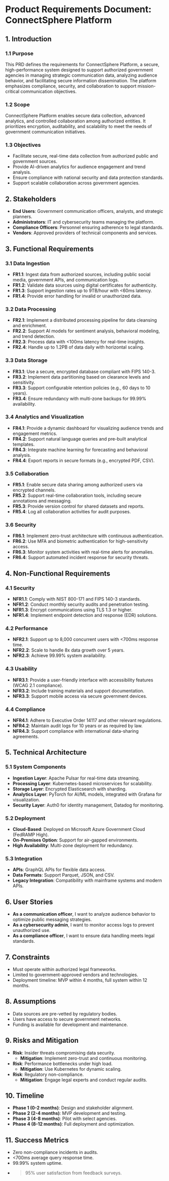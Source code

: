 # Product Requirements Document: ConnectSphere Platform

## 1. Introduction

### 1.1 Purpose

This PRD defines the requirements for ConnectSphere Platform, a secure, high-performance system designed to support authorized government agencies in managing strategic communication data, analyzing audience behavior, and facilitating secure information dissemination. The platform emphasizes compliance, security, and collaboration to support mission-critical communication objectives.

### 1.2 Scope

ConnectSphere Platform enables secure data collection, advanced analytics, and controlled collaboration among authorized entities. It prioritizes encryption, auditability, and scalability to meet the needs of government communication initiatives.

### 1.3 Objectives

- Facilitate secure, real-time data collection from authorized public and government sources.
- Provide AI-driven analytics for audience engagement and trend analysis.
- Ensure compliance with national security and data protection standards.
- Support scalable collaboration across government agencies.

## 2. Stakeholders

- **End Users**: Government communication officers, analysts, and strategic planners.
- **Administrators**: IT and cybersecurity teams managing the platform.
- **Compliance Officers**: Personnel ensuring adherence to legal standards.
- **Vendors**: Approved providers of technical components and services.

## 3. Functional Requirements

### 3.1 Data Ingestion

- **FR1.1**: Ingest data from authorized sources, including public social media, government APIs, and communication logs.
- **FR1.2**: Validate data sources using digital certificates for authenticity.
- **FR1.3**: Support ingestion rates up to 9TB/hour with <60ms latency.
- **FR1.4**: Provide error handling for invalid or unauthorized data.

### 3.2 Data Processing

- **FR2.1**: Implement a distributed processing pipeline for data cleansing and enrichment.
- **FR2.2**: Support AI models for sentiment analysis, behavioral modeling, and trend detection.
- **FR2.3**: Process data with <100ms latency for real-time insights.
- **FR2.4**: Handle up to 1.2PB of data daily with horizontal scaling.

### 3.3 Data Storage

- **FR3.1**: Use a secure, encrypted database compliant with FIPS 140-3.
- **FR3.2**: Implement data partitioning based on clearance levels and sensitivity.
- **FR3.3**: Support configurable retention policies (e.g., 60 days to 10 years).
- **FR3.4**: Ensure redundancy with multi-zone backups for 99.99% availability.

### 3.4 Analytics and Visualization

- **FR4.1**: Provide a dynamic dashboard for visualizing audience trends and engagement metrics.
- **FR4.2**: Support natural language queries and pre-built analytical templates.
- **FR4.3**: Integrate machine learning for forecasting and behavioral analysis.
- **FR4.4**: Export reports in secure formats (e.g., encrypted PDF, CSV).

### 3.5 Collaboration

- **FR5.1**: Enable secure data sharing among authorized users via encrypted channels.
- **FR5.2**: Support real-time collaboration tools, including secure annotations and messaging.
- **FR5.3**: Provide version control for shared datasets and reports.
- **FR5.4**: Log all collaboration activities for audit purposes.

### 3.6 Security

- **FR6.1**: Implement zero-trust architecture with continuous authentication.
- **FR6.2**: Use MFA and biometric authentication for high-sensitivity access.
- **FR6.3**: Monitor system activities with real-time alerts for anomalies.
- **FR6.4**: Support automated incident response for security threats.

## 4. Non-Functional Requirements

### 4.1 Security

- **NFR1.1**: Comply with NIST 800-171 and FIPS 140-3 standards.
- **NFR1.2**: Conduct monthly security audits and penetration testing.
- **NFR1.3**: Encrypt communications using TLS 1.3 or higher.
- **NFR1.4**: Implement endpoint detection and response (EDR) solutions.

### 4.2 Performance

- **NFR2.1**: Support up to 8,000 concurrent users with <700ms response time.
- **NFR2.2**: Scale to handle 8x data growth over 5 years.
- **NFR2.3**: Achieve 99.99% system availability.

### 4.3 Usability

- **NFR3.1**: Provide a user-friendly interface with accessibility features (WCAG 2.1 compliance).
- **NFR3.2**: Include training materials and support documentation.
- **NFR3.3**: Support mobile access via secure government devices.

### 4.4 Compliance

- **NFR4.1**: Adhere to Executive Order 14117 and other relevant regulations.
- **NFR4.2**: Maintain audit logs for 10 years or as required by law.
- **NFR4.3**: Support compliance with international data-sharing agreements.

## 5. Technical Architecture

### 5.1 System Components

- **Ingestion Layer**: Apache Pulsar for real-time data streaming.
- **Processing Layer**: Kubernetes-based microservices for scalability.
- **Storage Layer**: Encrypted Elasticsearch with sharding.
- **Analytics Layer**: PyTorch for AI/ML models, integrated with Grafana for visualization.
- **Security Layer**: Auth0 for identity management, Datadog for monitoring.

### 5.2 Deployment

- **Cloud-Based**: Deployed on Microsoft Azure Government Cloud (FedRAMP High).
- **On-Premises Option**: Support for air-gapped environments.
- **High Availability**: Multi-zone deployment for redundancy.

### 5.3 Integration

- **APIs**: GraphQL APIs for flexible data access.
- **Data Formats**: Support Parquet, JSON, and CSV.
- **Legacy Integration**: Compatibility with mainframe systems and modern APIs.

## 6. User Stories

- **As a communication officer**, I want to analyze audience behavior to optimize public messaging strategies.
- **As a cybersecurity admin**, I want to monitor access logs to prevent unauthorized use.
- **As a compliance officer**, I want to ensure data handling meets legal standards.

## 7. Constraints

- Must operate within authorized legal frameworks.
- Limited to government-approved vendors and technologies.
- Deployment timeline: MVP within 4 months, full system within 12 months.

## 8. Assumptions

- Data sources are pre-vetted by regulatory bodies.
- Users have access to secure government networks.
- Funding is available for development and maintenance.

## 9. Risks and Mitigation

- **Risk**: Insider threats compromising data security.
  - **Mitigation**: Implement zero-trust and continuous monitoring.
- **Risk**: Performance bottlenecks under high load.
  - **Mitigation**: Use Kubernetes for dynamic scaling.
- **Risk**: Regulatory non-compliance.
  - **Mitigation**: Engage legal experts and conduct regular audits.

## 10. Timeline

- **Phase 1 (0-2 months)**: Design and stakeholder alignment.
- **Phase 2 (2-4 months)**: MVP development and testing.
- **Phase 3 (4-8 months)**: Pilot with select agencies.
- **Phase 4 (8-12 months)**: Full deployment and optimization.

## 11. Success Metrics

- Zero non-compliance incidents in audits.
- <700ms average query response time.
- 99.99% system uptime.
- > 95% user satisfaction from feedback surveys.

